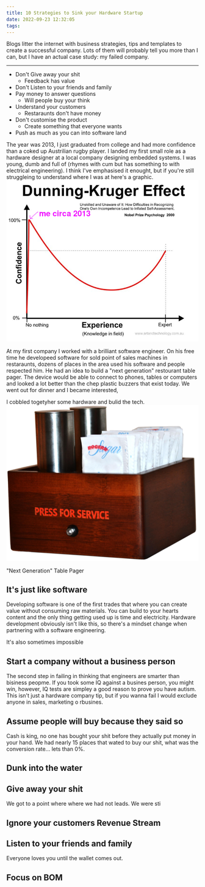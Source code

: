 ```yaml
---
title: 10 Strategies to Sink your Hardware Startup
date: 2022-09-23 12:32:05
tags:
---
```


Blogs litter the internet with business strategies, tips and templates to create a successful company. Lots of them will probably tell you more than I can, but I have an actual case study: my failed company.

---

- Don't Give away your shit
    - Feedback has value
- Don't Listen to your friends and family
- Pay money to answer questions
    - Will people buy your think
- Understand your customers
    - Restaraunts don't have money
- Don't customise the product
    - Create something that everyone wants
- Push as much as you can into software land


The year was 2013, I just graduated from college and had more confidence than a coked up Austrilian rugby player. I landed my first small role as a hardware designer at a local company designing embedded systems. I was young, dumb and full of (rhymes with cum but has something to with electrical engineering). I think I've emphasised it enought, but if you're still struggleing to understand where I was at here's a graphic.
![](/img/me_2013.png)

At my first company I worked with a brilliant software engineer. On his free time he developeed software for sold point of sales machines in restaraunts, dozens of places in the area used his software and people respected him. He had an idea to build a "next generation" restourant table pager. The device would be able to connect to phones, tables or computers and looked a lot better than the chep plastic buzzers that exist today. We went out for dinner and I became interested,

I cobbled togetyher some hardware and bulid the tech.
![](/img/page_up.jpg)<figcaption> "Next Generation" Table Pager</figcaption>

## It's just like software
Developing software is one of the first trades that where you can create value without consuming raw materials. You can build to your hearts content and the only thing getting used up is time and electricity. Hardware development obviously isn't like this, so there's a mindset change when partnering with a software engineering.

It's also sometimes impossible

## Start a company without a business person
The second step in failing in thinking that engineers are smarter than bisiness peopme. If you took some IQ against a busines person, you might win, however, IQ tests are simpley a good reason to prove you have autism. This isn't just a hardware company tip, but if you wanna fail I would exclude anyone in sales, marketing o rbusines.

## Assume people will buy because they said so
Cash is king, no one has bought your shit before they actually put money in your hand. We had nearly 15 places that wated to buy our shit, what was the conversion rate... lets than 0%.

## Dunk into the water

## Give away your shit
We got to a point where where we had not leads. We were sti

## Ignore your customers Revenue Stream
## Listen to your friends and family
Everyone loves you until the wallet comes out.

## Focus on BOM
